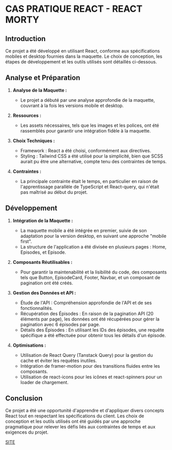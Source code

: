# CAS PRATIQUE REACT - REACT MORTY

## Introduction

Ce projet a été développé en utilisant React, conforme aux spécifications mobiles et desktop fournies dans la maquette. Le choix de conception, les étapes de développement et les outils utilisés sont détaillés ci-dessous.

## Analyse et Préparation

1. **Analyse de la Maquette :**

   - Le projet a débuté par une analyse approfondie de la maquette, couvrant à la fois les versions mobile et desktop.

2. **Ressources :**

   - Les assets nécessaires, tels que les images et les polices, ont été rassemblés pour garantir une intégration fidèle à la maquette.

3. **Choix Techniques :**

   - Framework : React a été choisi, conformément aux directives.
   - Styling : Tailwind CSS a été utilisé pour la simplicité, bien que SCSS aurait pu être une alternative, compte tenu des contraintes de temps.

4. **Contraintes :**

   - La principale contrainte était le temps, en particulier en raison de l'apprentissage parallèle de TypeScript et React-query, qui n'était pas maîtrisé au début du projet.

## Développement

1. **Intégration de la Maquette :**

   - La maquette mobile a été intégrée en premier, suivie de son adaptation pour la version desktop, en suivant une approche "mobile first".
   - La structure de l'application a été divisée en plusieurs pages : Home, Episodes, et Episode.

2. **Composants Réutilisables :**

   - Pour garantir la maintenabilité et la lisibilité du code, des composants tels que Button, EpisodeCard, Footer, Navbar, et un composant de pagination ont été créés.

3. **Gestion des Données et API :**

   - Étude de l'API : Compréhension approfondie de l'API et de ses fonctionnalités.
   - Récupération des Épisodes : En raison de la pagination API (20 éléments par page), les données ont été récupérées pour gérer la pagination avec 6 épisodes par page.
   - Détails des Épisodes : En utilisant les IDs des épisodes, une requête spécifique a été effectuée pour obtenir tous les détails d'un épisode.

4. **Optimisations :**

   - Utilisation de React Query (Tanstack Query) pour la gestion du cache et éviter les requêtes inutiles.
   - Intégration de framer-motion pour des transitions fluides entre les composants.
   - Utilisation de react-icons pour les icônes et react-spinners pour un loader de chargement.

## Conclusion

Ce projet a été une opportunité d'apprendre et d'appliquer divers concepts React tout en respectant les spécifications du client. Les choix de conception et les outils utilisés ont été guidés par une approche pragmatique pour relever les défis liés aux contraintes de temps et aux exigences du projet.

[SITE](https://react-morty-thomas.netlify.app/)
